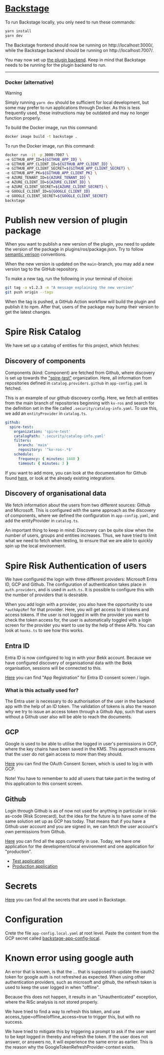 # [Backstage](https://backstage.io)

To run Backstage locally, you only need to run these commands:

```sh
yarn install
yarn dev
```

The Backstage frontend should now be running on http://localhost:3000/, while the Backstage backend should be running on http://localhost:7007/.

You may now set up [the plugin backend](https://github.com/kartverket/backstage-plugin-risk-scorecard-backend). Keep in mind that Backstage needs to be running for the plugin backend to run.

---

### Docker (alternative)

> [!WARNING]  
> Simply running `yarn dev` should be sufficient for local development, but some may prefer to run applications through Docker.
> As this is less frequently used, these instructions may be outdated and may no longer function properly.

To build the Docker image, run this command:

```sh
docker image build -t backstage .
```

To run the Docker image, run this command:

```sh
docker run -it -p 3000:7007 \
-e GITHUB_APP_ID=${GITHUB_APP_ID} \
-e GITHUB_APP_CLIENT_ID=${GITHUB_APP_CLIENT_ID} \
-e GITHUB_APP_CLIENT_SECRET=${GITHUB_APP_CLIENT_SECRET} \
-e GITHUB_APP_PK=${GITHUB_APP_CLIENT_PK} \
-e AZURE_TENANT_ID=${AZURE_TENANT_ID} \
-e AZURE_CLIENT_ID=${AZURE_CLIENT_ID} \
-e AZURE_CLIENT_SECRET=${AZURE_CLIENT_SECRET} \
-e GOOGLE_CLIENT_ID=${GOOGLE_CLIENT_ID}
-e GOOGLE_CLIENT_SECRET=${GOOGLE_CLIENT_SECRET}
backstage
```

# Publish new version of plugin package

When you want to publish a new version of the plugin, you need to update the version of the package in plugins/ros/package.json. Try to follow [semantic verison](https://semver.org/) conventions.

When the new version is updated on the `main`-branch, you may add a new version tag to the GitHub repository.

To make a new tag, run the following in your terminal of choice:
```sh
git tag -a v1.2.3 -m "A message explaining the new version"
git push origin --tags
```

When the tag is pushed, a GitHub Action workflow will build the plugin and publish it to npm. After that, users of the package may bump their version to get the latest changes.

# Spire Risk Catalog

We have set up a catalog of entities for this project, which fetches:

## Discovery of components
Components (kind: Component) are fetched from Github, where discovery is set up towards the ["spire-test"](https://github.com/spire-test) organization. 
Here, all information from repositories defined in `catalog.providers.github` in `app-config.yaml` is fetched. 

This is an example of our github discovery config. Here, we fetch all entities from the main branch of repositories beginning with `kv-ros` and search for the definition set in the file called `.security/catalog-info.yaml`.
To use this, we add an `entityProvider` in `catalog.ts`.


```yaml
github:
  spire-test:
    organization: 'spire-test'
    catalogPath: '.security/catalog-info.yaml'
    filters:
      branch: 'main'
      repository: '^kv-ros-.*$'
    schedule:
      frequency: { minutes: 1440 }
      timeout: { minutes: 3 }
```
If you want to add more, you can look at the documentation for Github found [here](https://backstage.io/docs/integrations/github/discovery), or look at the already existing integrations.

## Discovery of organisational data
We fetch information about the users from two different sources: Github and Microsoft.
This is configured with the same approach as the discovery of components, where we defined the configuration in `app-config.yaml`,
and add the entityProvider in `catalog.ts`.

An important thing to keep in mind: 
Discovery can be quite slow when the number of users, groups and entities increases. 
Thus, we have tried to limit what we need to fetch when testing, to ensure that we are able to quickly spin up the local environment.

# Spire Risk Authentication of users

We have configured the login with three different providers: Microsoft Entra ID, GCP and Github.
The configuration of authentication takes place in `auth.providers`, and is used in `auth.ts`. 
It is possible to configure this with the number of providers that is desirable. 

When you add login with a provider, you also have the opportunity to use `*authApiRef` for that provider. Here, you will get access to id tokens and access tokens. 
If the user is not logged in with the provider you want to check the token access for, the user is automatically toggled with a login screen for the provider you want to use by the help of these APIs. 
You can look at `hooks.ts` to see how this works.


## Entra ID
Entra ID is now configured to log in with your Bekk account. Because we have configured discovery of organisational data with the Bekk organisation, sessions will be connected to this.


[Here](https://portal.azure.com/#view/Microsoft_AAD_RegisteredApps/ApplicationMenuBlade/~/Overview/appId/4db9a5d4-74c3-4c7e-bd71-1029f96a099c/isMSAApp~/false)
you can find "App Registration" for Entra ID consent screen / login. 


### What is this actually used for?
The Entra user is necessary to do authorisation of the user in the backend app with the help of an ID token. 
The validation of tokens is also the reason why we try to issue an access token through a Github App, such that users without a Github user also will be able to reach the documents.

## GCP
Google is used to be able to utilise the logged in user's permissions in GCP, where the key chains have been saved in the KMS. 
This approach ensures that the user do not gain access to more than they should.


[Here](https://console.cloud.google.com/apis/credentials/consent?referrer=search&project=spire-ros-5lmr) you can find the OAuth Consent Screen, which is used to log in with GCP.

Note! You have to remember to add all users that take part in the testing of this application to this consent screen.

## Github
Login through Github is as of now not used for anything in particular in risk-as-code (Risk Scorecard), but the idea for the future is to have some of the same 
solution set up as GCP has today. That means that if you have a Github user account and you are signed in, we can fetch the user account's own permissions from Github.


[Here](https://github.com/organizations/spire-test/settings/installations) you can find all the apps currently in use. Today, we have one application for the development/local environment and one application for "production". 

- [Test application](https://github.com/organizations/spire-test/settings/apps/backstage-ros)
- [Production application](https://github.com/organizations/spire-test/settings/apps/backstage-testis)

# Secrets

[Here](https://console.cloud.google.com/security/secret-manager?project=spire-ros-5lmr) you can find all the secrets that are used in Backstage.

# Configuration
Crete the file `app-config.local.yaml` at root level. 
Paste the content from the GCP secret called [backstage-app-config-local](https://console.cloud.google.com/security/secret-manager/secret/backstage-app-config-local/versions?project=spire-ros-5lmr).


# Known error using google auth
An error that is known, is that the ... that is supposed to update the oauth2 token for google auth is not refreshed as expected. 
When using other authentication providers, such as microsoft and github, the refresh token is used to keep the user logged in when "offline".

Because this does not happen, it results in an "Unauthenticated" exception, where the RiSc analysis is not stored properly. 

We have tried to find a way to refresh this token, and use access_type=offline/offline_access=true to trigger this, but with no success.

We have tried to mitigate this by triggering a prompt to ask if the user want to be kept logged in thereby and refresh the token. If the user does not answer, or answers no, it will experience the same error as earlier.
This is the reason why the GoogleTokenRefreshProvider-context exists.